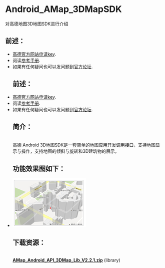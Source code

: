 Android_AMap_3DMapSDK
=====================

对高德地图3D地图SDK进行介绍
<br /><h2>前述：</h2> 
- [高德官方网站申请key](http://id.amap.com/?ref=http%3A%2F%2Fapi.amap.com%2Fkey%2F).
- 阅读[参考手册](http://api.amap.com/Public/reference/Android%20API%20v2/).
- 如果有任何疑问也可以发问题到[官方论坛](http://bbs.amap.com/forum.php?gid=1).
<br /><h2>前述：</h2> 
- [高德官方网站申请key](http://id.amap.com/?ref=http%3A%2F%2Fapi.amap.com%2Fkey%2F).
- 阅读[参考手册](http://api.amap.com/Public/reference/Android%20API%20v2/).
- 如果有任何疑问也可以发问题到[官方论坛](http://bbs.amap.com/forum.php?gid=1).
<br /><h2> 简介：</h2>
<br />高德 Android 3D地图SDK是一套简单的地图应用开发调用接口，支持地图显示与操作，支持地图的倾斜与旋转和3D建筑物的展示。
<br /><h2>功能效果图如下：</h2>
* ![Screenshot](https://raw.githubusercontent.com/amapapi/Android_AMap_3DMapSDK/master/3D%E5%9C%B0%E5%9B%BE.jpg)
<br /> <h2>下载资源：</h2>
<br />**[AMap_Android_API_3DMap_Lib_V2.2.1.zip](http://developer.amap.com/wp-content/uploads/2014/06/AMap_Android_API_3DMap_Lib_V2.2.1.zip)** (library)
